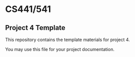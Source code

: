 # CS441/541
## Project 4 Template

This repository contains the template materials for project 4.

You may use this file for your project documentation.
